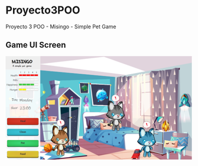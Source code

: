 # Proyecto3POO
Proyecto 3 POO - Misingo - Simple Pet Game

## Game UI Screen
![Misingo](Misingo.png)
